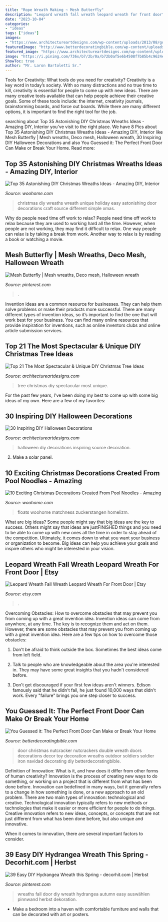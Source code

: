 ```yaml
---
title: "Rope Wreath Making ~ Mesh Butterfly"
description: "Leopard wreath fall wreath leopard wreath for front door"
date: "2023-10-04"
categories:
- "ideas"
tags: ["ideas"]
images:
- "https://www.architectureartdesigns.com/wp-content/uploads/2013/08/goodshomedesign._com_halloween-decoration_.jpg"
featuredImage: "http://www.betterdecoratingbible.com/wp-content/uploads/2014/11/front-door-wreath-nuckle-cracker-decor-wrought-iron-black-monogram-mat-better-decorating-bible-blog-brick-wall-garland.jpg"
featured_image: "https://www.architectureartdesigns.com/wp-content/uploads/2013/08/goodshomedesign._com_halloween-decoration_.jpg"
image: "https://i.pinimg.com/736x/b7/2b/0a/b72b0af5e6b4508f7b85b4c9624eecd3.jpg"
ShowToc: true
author: "Mr. Laron Bartoletti Sr."
---
```



Tools for Creativity: What tools do you need for creativity?
Creativity is a key word in today’s society. With so many distractions and no true time to kill, creativity is essential for people to come up with new ideas. There are many creative tools available that can help people achieve their creative goals. Some of these tools include: the internet, creativity journals, brainstorming boards, and force out boards. While there are many different options, it is important to find the right tool for the job.

	

		
searching about Top 35 Astonishing DIY Christmas Wreaths Ideas - Amazing DIY, Interior you've visit to the right place. We have 8 Pics about Top 35 Astonishing DIY Christmas Wreaths Ideas - Amazing DIY, Interior like Mesh Butterfly | Mesh wreaths, Deco mesh, Halloween wreath, 30 Inspiring DIY Halloween Decorations and also You Guessed it: The Perfect Front Door Can Make or Break Your Home. Read more:
		
    
## Top 35 Astonishing DIY Christmas Wreaths Ideas - Amazing DIY, Interior

<img loading=lazy src="http://www.woohome.com/wp-content/uploads/2013/12/DIY-Christmas-Wreath-12.jpg" onerror="this.onerror=null;this.src='https://tse1.mm.bing.net/th?id=OIP.r2gA9MkyugEi22Ivdq-GYgHaJ4&amp;pid=15.1';" alt="Top 35 Astonishing DIY Christmas Wreaths Ideas - Amazing DIY, Interior">

_Source: woohome.com_

>christmas diy wreaths wreath unique holiday easy astonishing door decorations craft source different simple xmas. 

	

Why do people need time off work to relax?
People need time off work to relax because they are used to working hard all the time. However, when people are not working, they may find it difficult to relax. One way people can relax is by taking a break from work. Another way to relax is by reading a book or watching a movie.

    
## Mesh Butterfly | Mesh Wreaths, Deco Mesh, Halloween Wreath

<img loading=lazy src="https://i.pinimg.com/736x/b7/2b/0a/b72b0af5e6b4508f7b85b4c9624eecd3.jpg" onerror="this.onerror=null;this.src='https://tse3.mm.bing.net/th?id=OIP.CKNB5dpm_P8DOyB8oRw0UwHaJ3&amp;pid=15.1';" alt="Mesh Butterfly | Mesh wreaths, Deco mesh, Halloween wreath">

_Source: pinterest.com_

>. 

	

Invention ideas are a common resource for businesses. They can help them solve problems or make their products more successful. There are many different types of invention ideas, so it’s important to find the one that will work best for your business. You can find many online resources that provide inspiration for inventions, such as online inventors clubs and online article submission services.

    
## Top 21 The Most Spectacular &amp; Unique DIY Christmas Tree Ideas

<img loading=lazy src="https://www.architectureartdesigns.com/wp-content/uploads/2014/11/244-630x945.jpg" onerror="this.onerror=null;this.src='https://tse2.mm.bing.net/th?id=OIP.v6ZBlpRFPT1arhkzNCEPhAHaLH&amp;pid=15.1';" alt="Top 21 The Most Spectacular &amp; Unique DIY Christmas Tree Ideas">

_Source: architectureartdesigns.com_

>tree christmas diy spectacular most unique. 

	

For the past few years, I've been doing my best to come up with some big ideas of my own. Here are a few of my favorites: 

    
## 30 Inspiring DIY Halloween Decorations

<img loading=lazy src="https://www.architectureartdesigns.com/wp-content/uploads/2013/08/goodshomedesign._com_halloween-decoration_.jpg" onerror="this.onerror=null;this.src='https://tse1.mm.bing.net/th?id=OIP.PjAEWXp0Tt566V1lpacHlQHaJ3&amp;pid=15.1';" alt="30 Inspiring DIY Halloween Decorations">

_Source: architectureartdesigns.com_

>halloween diy decorations inspiring source decoration. 

	

2. Make a solar panel.

    
## 10 Exciting Christmas Decorations Created From Pool Noodles - Amazing

<img loading=lazy src="https://www.woohome.com/wp-content/uploads/2017/11/pool-noodle-projects-for-christmas-4.jpg" onerror="this.onerror=null;this.src='https://tse4.mm.bing.net/th?id=OIP.cj1aqKVhHVu8nPQTrZ6CmQHaJ4&amp;pid=15.1';" alt="10 Exciting Christmas Decorations Created From Pool Noodles - Amazing">

_Source: woohome.com_

>floats woohome matchness zuckerstangen homelizm. 

	

What are big ideas?
Some people might say that big ideas are the key to success. Others might say that ideas are justFINISHED things and you need to be able to come up with new ones all the time in order to stay ahead of the competition. Ultimately, it comes down to what you want your business or organization to become. Big ideas can help you achieve your goals and inspire others who might be interested in your vision.

    
## Leopard Wreath Fall Wreath Leopard Wreath For Front Door | Etsy

<img loading=lazy src="https://i.etsystatic.com/18056301/r/il/39b88c/1980314746/il_794xN.1980314746_k9l9.jpg" onerror="this.onerror=null;this.src='https://tse1.mm.bing.net/th?id=OIP.39OevGvY1f3HuLzv_pFzDwHaJ4&amp;pid=15.1';" alt="Leopard Wreath Fall Wreath Leopard Wreath For Front Door | Etsy">

_Source: etsy.com_

>. 

	

Overcoming Obstacles: How to overcome obstacles that may prevent you from coming up with a great invention idea.
Invention ideas can come from anywhere, at any time. The key is to recognize them and act on them. However, there are some obstacles that may prevent you from coming up with a great invention idea. Here are a few tips on how to overcome those obstacles:
1) Don't be afraid to think outside the box. Sometimes the best ideas come from left field.

2) Talk to people who are knowledgeable about the area you're interested in. They may have some great insights that you hadn't considered before.

3) Don't get discouraged if your first few ideas aren't winners. Edison famously said that he didn't fail, he just found 10,000 ways that didn't work. Every "failure" brings you one step closer to success.

    
## You Guessed It: The Perfect Front Door Can Make Or Break Your Home

<img loading=lazy src="http://www.betterdecoratingbible.com/wp-content/uploads/2014/11/front-door-wreath-nuckle-cracker-decor-wrought-iron-black-monogram-mat-better-decorating-bible-blog-brick-wall-garland.jpg" onerror="this.onerror=null;this.src='https://tse1.mm.bing.net/th?id=OIP.Ai4embpRTjkVyHN3zrZIPgHaJ7&amp;pid=15.1';" alt="You Guessed it: The Perfect Front Door Can Make or Break Your Home">

_Source: betterdecoratingbible.com_

>door christmas nutcracker nutcrackers double wreath doors decorations decor toy decoration wreaths outdoor soldiers soldier iron navidad decorating diy betterdecoratingbible. 

	

Definition of Innovation: What is it, and how does it differ from other forms of human creativity?
Innovation is the process of creating new ways to do something, or working on a project that is different from what has been done before. Innovation can bedefined in many ways, but it generally refers to a change in how something is done, or a new approach to an old problem. 
There are two main types of innovation: technological and creative. Technological innovation typically refers to new methods or technologies that make it easier or more efficient for people to do things. Creative innovation refers to new ideas, concepts, or concepts that are not just different from what has been done before, but also unique and innovative. 

When it comes to innovation, there are several important factors to consider.

    
## 39 Easy DIY Hydrangea Wreath This Spring - Decorhit.com | Herbst

<img loading=lazy src="https://i.pinimg.com/736x/74/03/d2/7403d2a4b2392ba6f4030776e72368a4.jpg" onerror="this.onerror=null;this.src='https://tse1.mm.bing.net/th?id=OIP.wnd_6d-sinVjuo2jYpcMjAHaJ3&amp;pid=15.1';" alt="39 Easy DIY Hydrangea Wreath this Spring - decorhit.com | Herbst">

_Source: pinterest.com_

>wreaths fall door diy wreath hydrangea autumn easy auswählen pinnwand herbst dekoration. 

	

- Make a bedroom into a haven with comfortable furniture and walls that can be decorated with art or posters.

